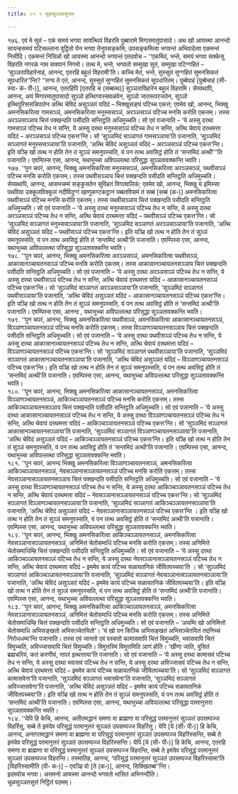 ```yaml
---
title: ०१ १ चूळसुञ्ञतसुत्तम्

---
```


१७६. एवं मे सुतं – एकं समयं भगवा सावत्थियं विहरति पुब्बारामे मिगारमातुपासादे। अथ खो आयस्मा आनन्दो सायन्हसमयं पटिसल्लाना वुट्ठितो येन भगवा तेनुपसङ्कमि; उपसङ्कमित्वा भगवन्तं अभिवादेत्वा एकमन्तं निसीदि। एकमन्तं निसिन्नो खो आयस्मा आनन्दो भगवन्तं एतदवोच – ‘‘एकमिदं, भन्ते, समयं भगवा सक्केसु विहरति नगरकं नाम सक्यानं निगमो। तत्थ मे, भन्ते, भगवतो सम्मुखा सुतं, सम्मुखा पटिग्गहितं – ‘सुञ्ञताविहारेनाहं, आनन्द, एतरहि बहुलं विहरामी’ति। कच्चि मेतं, भन्ते, सुस्सुतं सुग्गहितं सुमनसिकतं सूपधारित’’न्ति? ‘‘तग्घ ते एतं, आनन्द, सुस्सुतं सुग्गहितं सुमनसिकतं सूपधारितम्। पुब्बेपाहं [पुब्बेचाहं (सी॰ स्या॰ कं॰ पी॰)], आनन्द, एतरहिपि [एतरहि च (सब्बत्थ)] सुञ्ञताविहारेन बहुलं विहरामि। सेय्यथापि, आनन्द, अयं मिगारमातुपासादो सुञ्ञो हत्थिगवस्सवळवेन, सुञ्ञो जातरूपरजतेन, सुञ्ञो इत्थिपुरिससन्निपातेन अत्थि चेविदं असुञ्ञतं यदिदं – भिक्खुसङ्घं पटिच्च एकत्तं; एवमेव खो, आनन्द, भिक्खु अमनसिकरित्वा गामसञ्ञं, अमनसिकरित्वा मनुस्ससञ्ञं, अरञ्ञसञ्ञं पटिच्च मनसि करोति एकत्तम्। तस्स अरञ्ञसञ्ञाय चित्तं पक्खन्दति पसीदति सन्तिट्ठति अधिमुच्चति। सो एवं पजानाति – ‘ये अस्सु दरथा गामसञ्ञं पटिच्च तेध न सन्ति, ये अस्सु दरथा मनुस्ससञ्ञं पटिच्च तेध न सन्ति, अत्थि चेवायं दरथमत्ता यदिदं – अरञ्ञसञ्ञं पटिच्च एकत्त’न्ति। सो ‘सुञ्ञमिदं सञ्ञागतं गामसञ्ञाया’ति पजानाति, ‘सुञ्ञमिदं सञ्ञागतं मनुस्ससञ्ञाया’ति पजानाति, ‘अत्थि चेविदं असुञ्ञतं यदिदं – अरञ्ञसञ्ञं पटिच्च एकत्त’न्ति। इति यञ्हि खो तत्थ न होति तेन तं सुञ्ञं समनुपस्सति, यं पन तत्थ अवसिट्ठं होति तं ‘सन्तमिदं अत्थी’’’ति पजानाति। एवम्पिस्स एसा, आनन्द, यथाभुच्चा अविपल्लत्था परिसुद्धा सुञ्ञतावक्कन्ति भवति।  
१७७. ‘‘पुन चपरं, आनन्द, भिक्खु अमनसिकरित्वा मनुस्ससञ्ञं, अमनसिकरित्वा अरञ्ञसञ्ञं, पथवीसञ्ञं पटिच्च मनसि करोति एकत्तम्। तस्स पथवीसञ्ञाय चित्तं पक्खन्दति पसीदति सन्तिट्ठति अधिमुच्चति। सेय्यथापि, आनन्द, आसभचम्मं सङ्कुसतेन सुविहतं विगतवलिकं; एवमेव खो, आनन्द, भिक्खु यं इमिस्सा पथविया उक्कूलविक्कूलं नदीविदुग्गं खाणुकण्टकट्ठानं पब्बतविसमं तं सब्बं [सब्बं (क॰)] अमनसिकरित्वा पथवीसञ्ञं पटिच्च मनसि करोति एकत्तम्। तस्स पथवीसञ्ञाय चित्तं पक्खन्दति पसीदति सन्तिट्ठति अधिमुच्चति। सो एवं पजानाति – ‘ये अस्सु दरथा मनुस्ससञ्ञं पटिच्च तेध न सन्ति, ये अस्सु दरथा अरञ्ञसञ्ञं पटिच्च तेध न सन्ति, अत्थि चेवायं दरथमत्ता यदिदं – पथवीसञ्ञं पटिच्च एकत्त’न्ति। सो ‘सुञ्ञमिदं सञ्ञागतं मनुस्ससञ्ञाया’ति पजानाति, ‘सुञ्ञमिदं सञ्ञागतं अरञ्ञसञ्ञाया’ति पजानाति, ‘अत्थि चेविदं असुञ्ञतं यदिदं – पथवीसञ्ञं पटिच्च एकत्त’न्ति। इति यञ्हि खो तत्थ न होति तेन तं सुञ्ञं समनुपस्सति, यं पन तत्थ अवसिट्ठं होति तं ‘सन्तमिदं अत्थी’ति पजानाति। एवम्पिस्स एसा, आनन्द, यथाभुच्चा अविपल्लत्था परिसुद्धा सुञ्ञतावक्कन्ति भवति।  
१७८. ‘‘पुन चपरं, आनन्द, भिक्खु अमनसिकरित्वा अरञ्ञसञ्ञं, अमनसिकरित्वा पथवीसञ्ञं, आकासानञ्चायतनसञ्ञं पटिच्च मनसि करोति एकत्तम्। तस्स आकासानञ्चायतनसञ्ञाय चित्तं पक्खन्दति पसीदति सन्तिट्ठति अधिमुच्चति। सो एवं पजानाति – ‘ये अस्सु दरथा अरञ्ञसञ्ञं पटिच्च तेध न सन्ति, ये अस्सु दरथा पथवीसञ्ञं पटिच्च तेध न सन्ति, अत्थि चेवायं दरथमत्ता यदिदं – आकासानञ्चायतनसञ्ञं पटिच्च एकत्त’न्ति। सो ‘सुञ्ञमिदं सञ्ञागतं अरञ्ञसञ्ञाया’ति पजानाति, ‘सुञ्ञमिदं सञ्ञागतं पथवीसञ्ञाया’ति पजानाति, ‘अत्थि चेविदं असुञ्ञतं यदिदं – आकासानञ्चायतनसञ्ञं पटिच्च एकत्त’न्ति। इति यञ्हि खो तत्थ न होति तेन तं सुञ्ञं समनुपस्सति, यं पन तत्थ अवसिट्ठं होति तं ‘सन्तमिदं अत्थी’ति पजानाति। एवम्पिस्स एसा, आनन्द , यथाभुच्चा अविपल्लत्था परिसुद्धा सुञ्ञतावक्कन्ति भवति।  
१७९. ‘‘पुन चपरं, आनन्द, भिक्खु अमनसिकरित्वा पथवीसञ्ञं, अमनसिकरित्वा आकासानञ्चायतनसञ्ञं, विञ्ञाणञ्चायतनसञ्ञं पटिच्च मनसि करोति एकत्तम्। तस्स विञ्ञाणञ्चायतनसञ्ञाय चित्तं पक्खन्दति पसीदति सन्तिट्ठति अधिमुच्चति। सो एवं पजानाति – ‘ये अस्सु दरथा पथवीसञ्ञं पटिच्च तेध न सन्ति, ये अस्सु दरथा आकासानञ्चायतनसञ्ञं पटिच्च तेध न सन्ति, अत्थि चेवायं दरथमत्ता यदिदं – विञ्ञाणञ्चायतनसञ्ञं पटिच्च एकत्त’न्ति। सो ‘सुञ्ञमिदं सञ्ञागतं पथवीसञ्ञाया’ति पजानाति, ‘सुञ्ञमिदं सञ्ञागतं आकासानञ्चायतनसञ्ञाया’ति पजानाति, ‘अत्थि चेविदं असुञ्ञतं यदिदं – विञ्ञाणञ्चायतनसञ्ञं पटिच्च एकत्त’न्ति। इति यञ्हि खो तत्थ न होति तेन तं सुञ्ञं समनुपस्सति, यं पन तत्थ अवसिट्ठं होति तं ‘सन्तमिदं अत्थी’ति पजानाति। एवम्पिस्स एसा, आनन्द, यथाभुच्चा अविपल्लत्था परिसुद्धा सुञ्ञतावक्कन्ति भवति।  
१८०. ‘‘पुन चपरं, आनन्द, भिक्खु अमनसिकरित्वा आकासानञ्चायतनसञ्ञं, अमनसिकरित्वा विञ्ञाणञ्चायतनसञ्ञं, आकिञ्चञ्ञायतनसञ्ञं पटिच्च मनसि करोति एकत्तम्। तस्स आकिञ्चञ्ञायतनसञ्ञाय चित्तं पक्खन्दति पसीदति सन्तिट्ठति अधिमुच्चति। सो एवं पजानाति – ‘ये अस्सु दरथा आकासानञ्चायतनसञ्ञं पटिच्च तेध न सन्ति, ये अस्सु दरथा विञ्ञाणञ्चायतनसञ्ञं पटिच्च तेध न सन्ति, अत्थि चेवायं दरथमत्ता यदिदं – आकिञ्चञ्ञायतनसञ्ञं पटिच्च एकत्त’न्ति। सो ‘सुञ्ञमिदं सञ्ञागतं आकासानञ्चायतनसञ्ञाया’ति पजानाति, ‘सुञ्ञमिदं सञ्ञागतं विञ्ञाणञ्चायतनसञ्ञाया’ति पजानाति, ‘अत्थि चेविदं असुञ्ञतं यदिदं – आकिञ्चञ्ञायतनसञ्ञं पटिच्च एकत्त’न्ति। इति यञ्हि खो तत्थ न होति तेन तं सुञ्ञं समनुपस्सति, यं पन तत्थ अवसिट्ठं होति तं ‘सन्तमिदं अत्थी’ति पजानाति। एवम्पिस्स एसा, आनन्द, यथाभुच्चा अविपल्लत्था परिसुद्धा सुञ्ञतावक्कन्ति भवति।  
१८१. ‘‘पुन चपरं, आनन्द भिक्खु अमनसिकरित्वा विञ्ञाणञ्चायतनसञ्ञं, अमनसिकरित्वा आकिञ्चञ्ञायतनसञ्ञं, नेवसञ्ञानासञ्ञायतनसञ्ञं पटिच्च मनसि करोति एकत्तम्। तस्स नेवसञ्ञानासञ्ञायतनसञ्ञाय चित्तं पक्खन्दति पसीदति सन्तिट्ठति अधिमुच्चति। सो एवं पजानाति – ‘ये अस्सु दरथा विञ्ञाणञ्चायतनसञ्ञं पटिच्च तेध न सन्ति, ये अस्सु दरथा आकिञ्चञ्ञायतनसञ्ञं पटिच्च तेध न सन्ति, अत्थि चेवायं दरथमत्ता यदिदं – नेवसञ्ञानासञ्ञायतनसञ्ञं पटिच्च एकत्त’न्ति। सो ‘सुञ्ञमिदं सञ्ञागतं विञ्ञाणञ्चायतनसञ्ञाया’ति पजानाति, ‘सुञ्ञमिदं सञ्ञागतं आकिञ्चञ्ञायतनसञ्ञाया’ति पजानाति, ‘अत्थि चेविदं असुञ्ञतं यदिदं – नेवसञ्ञानासञ्ञायतनसञ्ञं पटिच्च एकत्त’न्ति । इति यञ्हि खो तत्थ न होति तेन तं सुञ्ञं समनुपस्सति, यं पन तत्थ अवसिट्ठं होति तं ‘सन्तमिदं अत्थी’ति पजानाति। एवम्पिस्स एसा, आनन्द, यथाभुच्चा अविपल्लत्था परिसुद्धा सुञ्ञतावक्कन्ति भवति।  
१८२. ‘‘पुन चपरं, आनन्द, भिक्खु अमनसिकरित्वा आकिञ्चञ्ञायतनसञ्ञं, अमनसिकरित्वा नेवसञ्ञानासञ्ञायतनसञ्ञं, अनिमित्तं चेतोसमाधिं पटिच्च मनसि करोति एकत्तम्। तस्स अनिमित्ते चेतोसमाधिम्हि चित्तं पक्खन्दति पसीदति सन्तिट्ठति अधिमुच्चति। सो एवं पजानाति – ‘ये अस्सु दरथा आकिञ्चञ्ञायतनसञ्ञं पटिच्च तेध न सन्ति, ये अस्सु दरथा नेवसञ्ञानासञ्ञायतनसञ्ञं पटिच्च तेध न सन्ति, अत्थि चेवायं दरथमत्ता यदिदं – इममेव कायं पटिच्च सळायतनिकं जीवितपच्चया’ति । सो ‘सुञ्ञमिदं सञ्ञागतं आकिञ्चञ्ञायतनसञ्ञाया’ति पजानाति, ‘सुञ्ञमिदं सञ्ञागतं नेवसञ्ञानासञ्ञायतनसञ्ञाया’ति पजानाति, ‘अत्थि चेविदं असुञ्ञतं यदिदं – इममेव कायं पटिच्च सळायतनिकं जीवितपच्चया’ति। इति यञ्हि खो तत्थ न होति तेन तं सुञ्ञं समनुपस्सति, यं पन तत्थ अवसिट्ठं होति तं ‘सन्तमिदं अत्थी’ति पजानाति। एवम्पिस्स एसा, आनन्द, यथाभुच्चा अविपल्लत्था परिसुद्धा सुञ्ञतावक्कन्ति भवति।  
१८३. ‘‘पुन चपरं, आनन्द, भिक्खु अमनसिकरित्वा आकिञ्चञ्ञायतनसञ्ञं, अमनसिकरित्वा नेवसञ्ञानासञ्ञायतनसञ्ञं, अनिमित्तं चेतोसमाधिं पटिच्च मनसि करोति एकत्तम्। तस्स अनिमित्ते चेतोसमाधिम्हि चित्तं पक्खन्दति पसीदति सन्तिट्ठति अधिमुच्चति। सो एवं पजानाति – ‘अयम्पि खो अनिमित्तो चेतोसमाधि अभिसङ्खतो अभिसञ्चेतयितो’। ‘यं खो पन किञ्चि अभिसङ्खतं अभिसञ्चेतयितं तदनिच्चं निरोधधम्म’न्ति पजानाति। तस्स एवं जानतो एवं पस्सतो कामासवापि चित्तं विमुच्चति, भवासवापि चित्तं विमुच्चति, अविज्जासवापि चित्तं विमुच्चति। विमुत्तस्मिं विमुत्तमिति ञाणं होति। ‘खीणा जाति, वुसितं ब्रह्मचरियं, कतं करणीयं, नापरं इत्थत्ताया’ति पजानाति। सो एवं पजानाति – ‘ये अस्सु दरथा कामासवं पटिच्च तेध न सन्ति, ये अस्सु दरथा भवासवं पटिच्च तेध न सन्ति, ये अस्सु दरथा अविज्जासवं पटिच्च तेध न सन्ति, अत्थि चेवायं दरथमत्ता यदिदं – इममेव कायं पटिच्च सळायतनिकं जीवितपच्चया’ति। सो ‘सुञ्ञमिदं सञ्ञागतं कामासवेना’ति पजानाति, ‘सुञ्ञमिदं सञ्ञागतं भवासवेना’ति पजानाति, ‘सुञ्ञमिदं सञ्ञागतं अविज्जासवेना’ति पजानाति, ‘अत्थि चेविदं असुञ्ञतं यदिदं – इममेव कायं पटिच्च सळायतनिकं जीवितपच्चया’ति। इति यञ्हि खो तत्थ न होति तेन तं सुञ्ञं समनुपस्सति, यं पन तत्थ अवसिट्ठं होति तं ‘सन्तमिदं अत्थी’ति पजानाति। एवम्पिस्स एसा, आनन्द, यथाभुच्चा अविपल्लत्था परिसुद्धा परमानुत्तरा सुञ्ञतावक्कन्ति भवति।  
१८४. ‘‘येपि हि केचि, आनन्द, अतीतमद्धानं समणा वा ब्राह्मणा वा परिसुद्धं परमानुत्तरं सुञ्ञतं उपसम्पज्ज विहरिंसु, सब्बे ते इमंयेव परिसुद्धं परमानुत्तरं सुञ्ञतं उपसम्पज्ज विहरिंसु। येपि [ये (सी॰ पी॰)] हि केचि, आनन्द, अनागतमद्धानं समणा वा ब्राह्मणा वा परिसुद्धं परमानुत्तरं सुञ्ञतं उपसम्पज्ज विहरिस्सन्ति, सब्बे ते इमंयेव परिसुद्धं परमानुत्तरं सुञ्ञतं उपसम्पज्ज विहरिस्सन्ति। येपि [ये (सी॰ पी॰)] हि केचि, आनन्द, एतरहि समणा वा ब्राह्मणा वा परिसुद्धं परमानुत्तरं सुञ्ञतं उपसम्पज्ज विहरन्ति, सब्बे ते इमंयेव परिसुद्धं परमानुत्तरं सुञ्ञतं उपसम्पज्ज विहरन्ति। तस्मातिह, आनन्द, ‘परिसुद्धं परमानुत्तरं सुञ्ञतं उपसम्पज्ज विहरिस्सामा’ति [विहरिस्सामीति (पी॰ क॰)] – एवञ्हि वो [ते (क॰)], आनन्द, सिक्खितब्ब’’न्ति।  
इदमवोच भगवा। अत्तमनो आयस्मा आनन्दो भगवतो भासितं अभिनन्दीति।  
चूळसुञ्ञतसुत्तं निट्ठितं पठमम्।  

